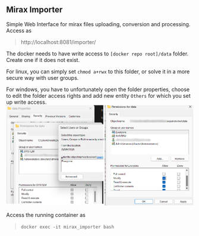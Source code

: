 ## Mirax Importer

Simple Web Interface for mirax files uploading, conversion and processing.
Access as 
> http://localhost:8081/importer/

The docker needs to have write access to `[docker repo root]/data` folder. Create one if
it does not exist.

For linux,
you can simply set `chmod a+rwx` to this folder, or solve it in a more
secure way with user groups.

For windows, you have to unfortunately open the folder properties, 
choose to edit the folder access rights and add new entity `Others`
for which you set up write access.
![Windows Over-complicated Permissions](windows-folder.png)

Access the running container as
> `docker exec -it mirax_importer bash`
